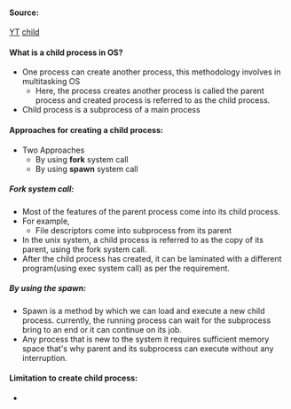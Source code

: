 #### Source:
[YT](https://www.youtube.com/watch?v=7VOW4zkDZrQ&list=PL3uLubnzL2Tlbyrr2GFVRE7Azo8FJe-dJ&index=6)
[child](https://www.includehelp.com/operating-systems/child-process-in-operating-system.aspx)


#### What is a child process in OS?

* One process can create another process, this methodology involves in multitasking OS
	* Here, the process creates another process is called the parent process and created process is referred to as the child process.
* Child process is a subprocess of a main process

#### Approaches for creating a child process:

* Two Approaches
	* By using **fork** system call
	* By using **spawn** system call

##### Fork system call:

* Most of the features of the parent process come into its child process.
* For example,
	* File descriptors come into subprocess from its parent
* In the unix system, a child process is referred to as the copy of its parent, using the fork system call.
* After the child process has created, it can be laminated with a different program(using exec system call) as per the requirement.

##### By using the spawn:

* Spawn is a method by which we can load and execute a new child process. currently, the running process can wait for the subprocess bring to an end or it can continue on its job.
* Any process that is new to the system it requires sufficient memory space that's why parent and its subprocess can execute without any interruption.

#### Limitation to create child process:

* 